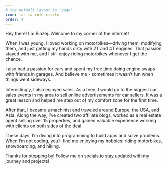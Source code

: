 ```yaml
---
# the default layout is 'page'
icon: fas fa-info-circle
order: 4
---
```



Hey there! I'm Blazej. Welcome to my corner of the internet!


When I was young, I loved working on motorbikes—driving them, modifying them, and just getting my hands dirty with 2T and 4T engines. That passion stayed with me, and I still enjoy riding motorbikes whenever I get the chance. 


I also had a passion for cars and spent my free time doing engine swaps with friends in garages. And believe me - sometimes it wasn’t fun when things went sideways.


Interestingly, I also enjoyed sales. As a teen, I would go to the biggest car sales events in my area to sell online advertisements for car sellers. It was a great lesson and helped me step out of my comfort zone for the first time.


After that, I became a machinist and traveled around Europe, the USA, and Asia. Along the way, I’ve created two affiliate blogs, worked as a real estate agent selling over 15 properties, and gained valuable experience working with clients on both sides of the deal.


These days, I’m diving into programming to build apps and solve problems. When I’m not coding, you’ll find me enjoying my hobbies: riding motorbikes, snowboarding, and hiking.


Thanks for stopping by! Follow me on socials to stay updated with my journey and projects!



